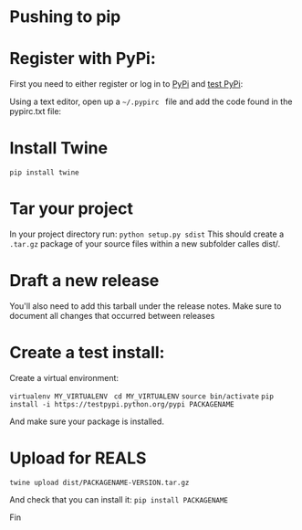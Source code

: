 
# Pushing to pip

# Register with PyPi:

First you need to either register or log in to [PyPi](https://pypi.org/) and [test PyPi](https://test.pypi.org/):

Using a text editor, open up a `~/.pypirc ` file and add the code found in the pypirc.txt file:


# Install Twine
`pip install twine`

# Tar your project
In your project directory run:
`python setup.py sdist`
This should create a `.tar.gz` package of your source files within a new subfolder calles dist/.

# Draft a new release
You'll also need to add this tarball under the release notes.
Make sure to document all changes that occurred between releases

# Create a test install:
Create a virtual environment:

`virtualenv MY_VIRTUALENV`
` cd MY_VIRTUALENV`
`source bin/activate`
`pip install -i https://testpypi.python.org/pypi PACKAGENAME`

And make sure your package is installed.

# Upload for REALS
`twine upload dist/PACKAGENAME-VERSION.tar.gz`

And check that you can install it:
`pip install PACKAGENAME`

Fin